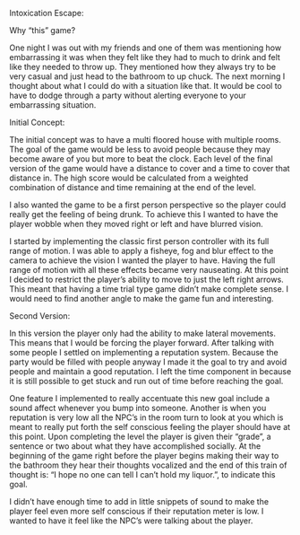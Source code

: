Intoxication Escape:

Why “this” game?

One night I was out with my friends and one of them was mentioning how embarrassing it was when they felt like they had to much to drink and felt like they needed to throw up. They mentioned how they always try to be very casual and just head to the bathroom to up chuck. The next morning I thought about what I could do with a situation like that. It would be cool to have to dodge through a party without alerting everyone to your embarrassing situation.

Initial Concept:

The initial concept was to have a multi floored house with multiple rooms. The goal of the game would be less to avoid people because they may become aware of you but more to beat the clock. Each level of the final version of the game would have a distance to cover and a time to cover that distance in. The high score would be calculated from a weighted combination of distance and time remaining at the end of the level. 

I also wanted the game to be a first person perspective so the player could really get the feeling of being drunk. To achieve this I wanted to have the player wobble when they moved right or left and have blurred vision.

I started by implementing the classic first person controller with its full range of motion. I was able to apply a fisheye, fog and blur effect to the camera to achieve the vision I wanted the player to have. Having the full range of motion with all these effects became very nauseating. At this point I decided to restrict the player’s ability to move to just the left right arrows. This meant that having a time trial type game didn’t make complete sense. I would need to find another angle to make the game fun and interesting.

Second Version: 

In this version the player only had the ability to make lateral movements. This means that I would be forcing the player forward. After talking with some people I settled on implementing a reputation system. Because the party would be filled with people anyway I made it the goal to try and avoid people and maintain a good reputation. I left the time component in because it is still possible to get stuck and run out of time before reaching the goal.

One feature I implemented to really accentuate this new goal include a sound affect whenever you bump into someone. Another is when you reputation is very low all the NPC’s in the room turn to look at you which is meant to really put forth the self conscious feeling the player should have at this point. Upon completing the level the player is given their “grade”, a sentence or two about what they have accomplished socially. At the beginning of the game right before the player begins making their way to the bathroom they hear their thoughts vocalized and the end of this train of thought is: “I hope no one can tell I can’t hold my liquor.”, to indicate this goal.

I didn’t have enough time to add in little snippets of sound to make the player feel even more self conscious if their reputation meter is low. I wanted to have it feel like the NPC’s were talking about the player.  